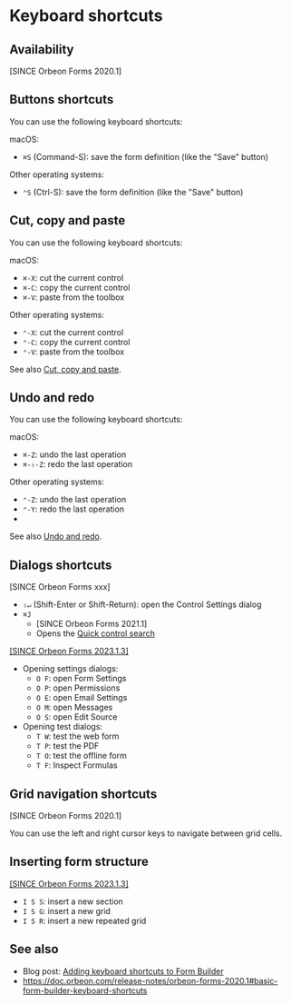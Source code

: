 # Keyboard shortcuts

## Availability

[SINCE Orbeon Forms 2020.1]

##  Buttons shortcuts

You can use the following keyboard shortcuts:

macOS:

- `⌘S` (Command-S): save the form definition (like the "Save" button)

Other operating systems:

- `⌃S` (Ctrl-S): save the form definition (like the "Save" button)

## Cut, copy and paste

You can use the following keyboard shortcuts:

macOS:

- `⌘-X`: cut the current control
- `⌘-C`: copy the current control
- `⌘-V`: paste from the toolbox

Other operating systems:

- `⌃-X`: cut the current control
- `⌃-C`: copy the current control
- `⌃-V`: paste from the toolbox

See also [Cut, copy and paste](/form-builder/cut-copy-paste.md).

## Undo and redo

You can use the following keyboard shortcuts:

macOS:

- `⌘-Z`: undo the last operation
- `⌘-⇧-Z`: redo the last operation

Other operating systems:

- `⌃-Z`: undo the last operation
- `⌃-Y`: redo the last operation
- 
See also [Undo and redo](/form-builder/undo-redo.md).

## Dialogs shortcuts

[SINCE Orbeon Forms xxx]

- `⇧↵` (Shift-Enter or Shift-Return): open the Control Settings dialog
- `⌘J`
    - [SINCE Orbeon Forms 2021.1]
    - Opens the [Quick control search](/form-builder/quick-control-search.md)

[\[SINCE Orbeon Forms 2023.1.3\]](/release-notes/orbeon-forms-2023.1.3.md)

- Opening settings dialogs:
    - `O F`: open Form Settings
    - `O P`: open Permissions
    - `O E`: open Email Settings
    - `O M`: open Messages
    - `O S`: open Edit Source
- Opening test dialogs:
    - `T W`: test the web form
    - `T P`: test the PDF
    - `T O`: test the offline form
    - `T F`: Inspect Formulas

## Grid navigation shortcuts

[SINCE Orbeon Forms 2020.1]

You can use the left and right cursor keys to navigate between grid cells.

## Inserting form structure

[\[SINCE Orbeon Forms 2023.1.3\]](/release-notes/orbeon-forms-2023.1.3.md)

- `I S S`: insert a new section
- `I S G`: insert a new grid
- `I S R`: insert a new repeated grid

## See also

- Blog post: [Adding keyboard shortcuts to Form Builder](https://www.orbeon.com/2021/01/adding-keyboard-shortcuts-to-form.html)
- https://doc.orbeon.com/release-notes/orbeon-forms-2020.1#basic-form-builder-keyboard-shortcuts
